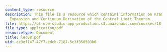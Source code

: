 ```yaml
---
content_type: resource
description: This file is a resource which contains information on Kramers? Moyall
  Expansion and Continuum Derivation of the Central Limit Theorem.
file: https://ol-ocw-studio-app-production.s3.amazonaws.com/courses/18-366-random-walks-and-diffusion-fall-2006/ce3ef14747f7edcb71875c3f350593b6_lec08.pdf
file_type: application/pdf
resourcetype: Document
title: lec08.pdf
uid: ce3ef147-47f7-edcb-7187-5c3f350593b6
---
```

